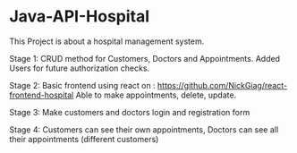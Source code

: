 # Java-API-Hospital

This Project is about a hospital management system.

Stage 1: CRUD method for Customers, Doctors and Appointments. Added Users for 
future authorization checks.

Stage 2: Basic frontend using react on : https://github.com/NickGiag/react-frontend-hospital
Able to make appointments, delete, update. 

Stage 3: Make customers and doctors login and registration form

Stage 4: Customers can see their own appointments, Doctors can see all their appointments
(different customers)


